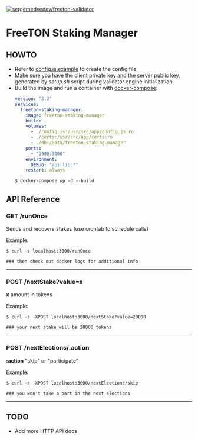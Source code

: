 [![sergemedvedev/freeton-validator](https://img.shields.io/docker/cloud/build/sergemedvedev/freeton-staking-manager.svg)](https://hub.docker.com/r/sergemedvedev/freeton-staking-manager)

# FreeTON Staking Manager

## HOWTO

- Refer to [config.js.example](config.js.example) to create the config file
- Make sure you have the client private key and the server public key, generated by _setup.sh_ script during validator engine initialization
- Build the image and run a container with [docker-compose](docker-compose.yml):
    ```yaml
    version: "2.3"
    services:
      freeton-staking-manager:
        image: freeton-staking-manager
        build: .
        volumes:
          - ./config.js:/usr/src/app/config.js:ro
          - ./certs:/usr/src/app/certs:ro
          - ./db:/data/freeton-staking-manager
        ports:
          - "3000:3000"
        environment:
          DEBUG: "api,lib:*"
        restart: always
    ```
    ```console
    $ docker-compose up -d --build
    ```

## API Reference

### GET /runOnce
Sends and recovers stakes (use crontab to schedule calls)

Example:
```console
$ curl -s localhost:3000/runOnce

### then check out docker logs for additional info
```

---

### POST /nextStake?value=x
__x__ amount in tokens

Example:
```console
$ curl -s -XPOST localhost:3000/nextStake?value=20000

### your next stake will be 20000 tokens
```

---

### POST /nextElections/:action
__:action__ "skip" or "participate"

Example:
```console
$ curl -s -XPOST localhost:3000/nextElections/skip

### you won't take a part in the next elections
```

---

## TODO

- Add more HTTP API docs